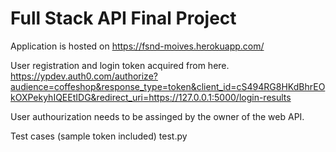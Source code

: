 # Full Stack API Final Project


Application is hosted on https://fsnd-moives.herokuapp.com/

User registration and login token acquired from here. 
https://ypdev.auth0.com/authorize?audience=coffeshop&response_type=token&client_id=cS494RG8HKdBhrEOkOXPekyhIQEEtIDG&redirect_uri=https://127.0.0.1:5000/login-results

User authourization needs to be assinged by the owner of the web API. 

Test cases (sample token included)
test.py